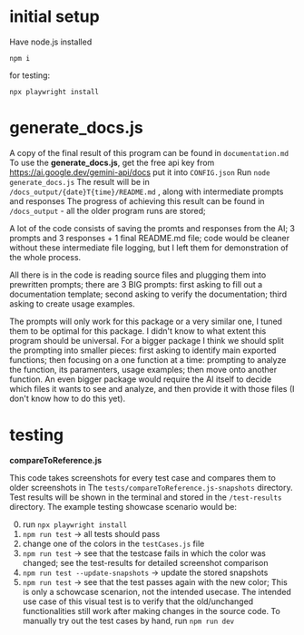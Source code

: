 # initial setup
Have node.js installed

```npm i```

for testing:

```npx playwright install```

# generate_docs.js

A copy of the final result of this program can be found in ```documentation.md```
To use the **generate_docs.js**, get the free api key from https://ai.google.dev/gemini-api/docs
put it into ```CONFIG.json```
Run ```node generate_docs.js```
The result will be in ```/docs_output/{date}T{time}/README.md``` , along with intermediate prompts and responses
The progress of achieving this result can be found in ```/docs_output``` - all the older program runs are stored;

 A lot of the code consists of saving the promts and responses from the AI; 3 prompts and 3 responses + 1 final README.md file; code would be cleaner without these intermediate file logging, but I left them for demonstration of the whole process.
 
 All there is in the code is reading source files and plugging them into prewritten prompts; there are 3 BIG prompts: first asking to fill out a documentation template; second asking to verify the documentation; third asking to create usage examples.
 
 The prompts will only work for this package or a very similar one, I tuned them to be optimal for this package. I didn't know to what extent this program should be universal. For a bigger package I think we should split the prompting into smaller pieces: first asking to identify main exported functions; then focusing on a one function at a time: prompting to analyze the function, its paramenters, usage examples; then move onto another function. An even bigger package would require the AI itself to decide which files it wants to see and analyze, and then provide it with those files (I don't know how to do this yet).

# testing
**compareToReference.js**

 This code takes screenshots for every test case and compares them to older screenshots in The ```tests/compareToReference.js-snapshots``` directory.
 Test results will be shown in the terminal and stored in the ```/test-results``` directory.
 The example testing showcase scenario would be:

 0. run ```npx playwright install``` 
 1. ```npm run test``` -> all tests should pass
 2. change one of the colors in the ```testCases.js``` file
 3. ```npm run test``` -> see that the testcase fails in which the color was changed; see the test-results for detailed screenshot comparison
 4. ```npm run test --update-snapshots``` -> update the stored snapshots
 5. ```npm run test``` -> see that the test passes again with the new color;
This is only a schowcase scenarion, not the intended usecase. The intended use case of this visual test is to verify that the old/unchanged functionalities still work after making changes in the source code. To manually try out the test cases by hand, run ```npm run dev```
